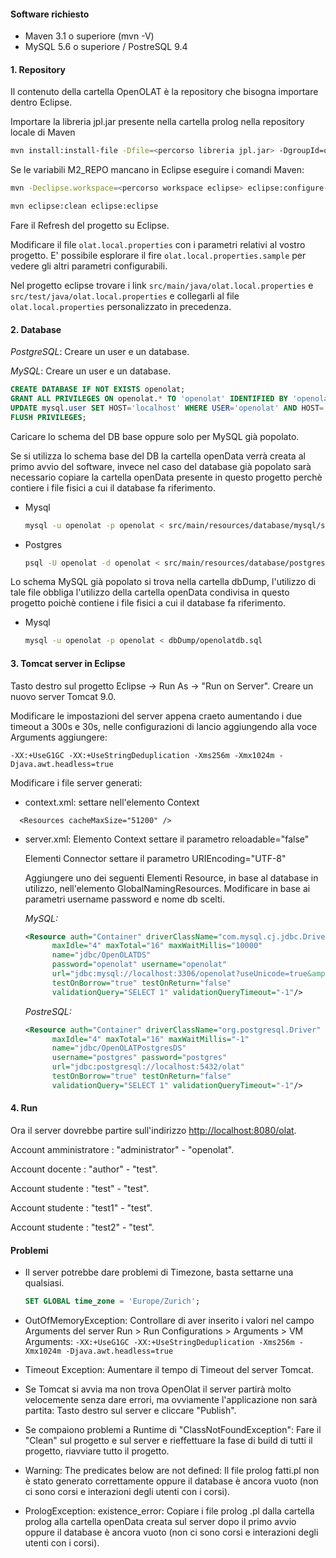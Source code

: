 #### Software richiesto
* Maven 3.1 o superiore (mvn -V)
* MySQL 5.6 o superiore / PostreSQL 9.4

#### 1. Repository

Il contenuto della cartella OpenOLAT è la repository che bisogna importare dentro Eclipse.

Importare la libreria jpl.jar presente nella cartella prolog nella repository locale di Maven
```bash
mvn install:install-file -Dfile=<percorso libreria jpl.jar> -DgroupId=org.jpl7 -DartifactId=jpl -Dversion=1.0 -Dpackaging=jar -DgeneratePom=true
```

Se le variabili M2_REPO mancano in Eclipse eseguire i comandi Maven:

```bash
mvn -Declipse.workspace=<percorso workspace eclipse> eclipse:configure-workspace

mvn eclipse:clean eclipse:eclipse
```

Fare il Refresh del progetto su Eclipse. 

Modificare il file `olat.local.properties` con i parametri relativi al vostro progetto. E' possibile esplorare il fire
`olat.local.properties.sample` per vedere gli altri parametri configurabili.


Nel progetto eclipse trovare i link `src/main/java/olat.local.properties` e `src/test/java/olat.local.properties` e collegarli al file `olat.local.properties` personalizzato in precedenza.
  

#### 2. Database

*PostgreSQL*: Creare un user e un database.
 
*MySQL*: Creare un user e un database.

```sql
CREATE DATABASE IF NOT EXISTS openolat;
GRANT ALL PRIVILEGES ON openolat.* TO 'openolat' IDENTIFIED BY 'openolat';
UPDATE mysql.user SET HOST='localhost' WHERE USER='openolat' AND HOST='%';
FLUSH PRIVILEGES;
```
 
Caricare lo schema del DB base oppure solo per MySQL già popolato.

Se si utilizza lo schema base del DB la cartella openData verrà creata al primo avvio del software, invece nel caso del database già popolato sarà necessario copiare la cartella openData presente in questo progetto perchè contiere i file fisici a cui il database fa riferimento.

* Mysql

	```bash
	mysql -u openolat -p openolat < src/main/resources/database/mysql/setupDatabase.sql
	```
* Postgres

	```bash
	psql -U openolat -d openolat < src/main/resources/database/postgres/setupDatabase.sql
	```

Lo schema MySQL già popolato si trova nella cartella dbDump, l'utilizzo di tale file obbliga l'utilizzo della cartella openData condivisa in questo progetto poichè contiene i file fisici a cui il database fa riferimento.
* Mysql

	```bash
	mysql -u openolat -p openolat < dbDump/openolatdb.sql
	```

#### 3. Tomcat server in Eclipse

Tasto destro sul progetto Eclipse -> Run As -> "Run on Server".
Creare un nuovo server Tomcat 9.0.

Modificare le impostazioni del server appena craeto aumentando i due timeout a 300s e 30s, nelle configurazioni di lancio aggiungendo alla voce Arguments aggiungere:

```
-XX:+UseG1GC -XX:+UseStringDeduplication -Xms256m -Xmx1024m -Djava.awt.headless=true
```

Modificare i file server generati:
* context.xml: settare nell'elemento Context
```
  <Resources cacheMaxSize="51200" />
```

* server.xml: Elemento Context settare il parametro reloadable="false" 


	Elementi Connector settare il parametro URIEncoding="UTF-8"

	Aggiungere uno dei seguenti Elementi Resource, in base al database in utilizzo, nell'elemento GlobalNamingResources.
	Modificare in base ai parametri username password e nome db scelti.

	*MySQL:*

	```xml
	<Resource auth="Container" driverClassName="com.mysql.cj.jdbc.Driver" type="javax.sql.DataSource"
          maxIdle="4" maxTotal="16" maxWaitMillis="10000"
          name="jdbc/OpenOLATDS"
          password="openolat" username="openolat"
          url="jdbc:mysql://localhost:3306/openolat?useUnicode=true&amp;characterEncoding=UTF-8&amp;cachePrepStmts=true&amp;cacheCallableStmts=true&amp;autoReconnectForPools=true"
          testOnBorrow="true" testOnReturn="false"
          validationQuery="SELECT 1" validationQueryTimeout="-1"/>
	```

	*PostreSQL:*

	```xml
	<Resource auth="Container" driverClassName="org.postgresql.Driver" type="javax.sql.DataSource"
          maxIdle="4" maxTotal="16" maxWaitMillis="-1"
          name="jdbc/OpenOLATPostgresDS"
          username="postgres" password="postgres"
          url="jdbc:postgresql://localhost:5432/olat"
          testOnBorrow="true" testOnReturn="false"
          validationQuery="SELECT 1" validationQueryTimeout="-1"/>
	```

#### 4. Run
Ora il server dovrebbe partire sull'indirizzo [http://localhost:8080/olat](http://localhost:8080/olat).

Account amministratore : "administrator" - "openolat".

Account docente : "author" - "test".

Account studente : "test" - "test".

Account studente : "test1" - "test".

Account studente : "test2" - "test".

#### Problemi

* Il server potrebbe dare problemi di Timezone, basta settarne una qualsiasi.

	```sql
	SET GLOBAL time_zone = 'Europe/Zurich';
	```

* OutOfMemoryException: Controllare di aver inserito i valori nel campo Arguments del server Run > Run Configurations > Arguments > VM Arguments: `-XX:+UseG1GC -XX:+UseStringDeduplication -Xms256m -Xmx1024m -Djava.awt.headless=true`

* Timeout Exception: Aumentare il tempo di Timeout del server Tomcat.

* Se Tomcat si avvia ma non trova OpenOlat il server partirà molto velocemente senza dare errori, ma ovviamente l'applicazione non sarà partita: Tasto destro sul server e cliccare "Publish".

* Se compaiono problemi a Runtime di "ClassNotFoundException": Fare il "Clean" sul progetto e sul server e rieffettuare la fase di build di tutti il progetto, riavviare tutto il progetto.

* Warning: The predicates below are not defined: Il file prolog fatti.pl non è stato generato correttamente oppure il database è ancora vuoto (non ci sono corsi e interazioni degli utenti con i corsi).

* PrologException: existence_error: Copiare i file prolog .pl dalla cartella prolog alla cartella openData creata sul server dopo il primo avvio oppure il database è ancora vuoto (non ci sono corsi e interazioni degli utenti con i corsi). 
